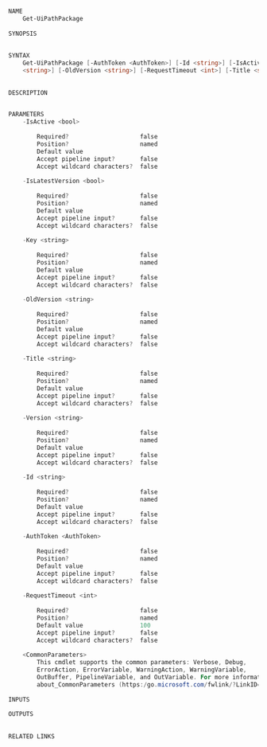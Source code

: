 ﻿```PowerShell

NAME
    Get-UiPathPackage
    
SYNOPSIS
    
    
SYNTAX
    Get-UiPathPackage [-AuthToken <AuthToken>] [-Id <string>] [-IsActive <bool>] [-IsLatestVersion <bool>] [-Key 
    <string>] [-OldVersion <string>] [-RequestTimeout <int>] [-Title <string>] [-Version <string>] [<CommonParameters>]
    
    
DESCRIPTION
    

PARAMETERS
    -IsActive <bool>
        
        Required?                    false
        Position?                    named
        Default value                
        Accept pipeline input?       false
        Accept wildcard characters?  false
        
    -IsLatestVersion <bool>
        
        Required?                    false
        Position?                    named
        Default value                
        Accept pipeline input?       false
        Accept wildcard characters?  false
        
    -Key <string>
        
        Required?                    false
        Position?                    named
        Default value                
        Accept pipeline input?       false
        Accept wildcard characters?  false
        
    -OldVersion <string>
        
        Required?                    false
        Position?                    named
        Default value                
        Accept pipeline input?       false
        Accept wildcard characters?  false
        
    -Title <string>
        
        Required?                    false
        Position?                    named
        Default value                
        Accept pipeline input?       false
        Accept wildcard characters?  false
        
    -Version <string>
        
        Required?                    false
        Position?                    named
        Default value                
        Accept pipeline input?       false
        Accept wildcard characters?  false
        
    -Id <string>
        
        Required?                    false
        Position?                    named
        Default value                
        Accept pipeline input?       false
        Accept wildcard characters?  false
        
    -AuthToken <AuthToken>
        
        Required?                    false
        Position?                    named
        Default value                
        Accept pipeline input?       false
        Accept wildcard characters?  false
        
    -RequestTimeout <int>
        
        Required?                    false
        Position?                    named
        Default value                100
        Accept pipeline input?       false
        Accept wildcard characters?  false
        
    <CommonParameters>
        This cmdlet supports the common parameters: Verbose, Debug,
        ErrorAction, ErrorVariable, WarningAction, WarningVariable,
        OutBuffer, PipelineVariable, and OutVariable. For more information, see 
        about_CommonParameters (https:/go.microsoft.com/fwlink/?LinkID=113216). 
    
INPUTS
    
OUTPUTS
    
    
RELATED LINKS



```
